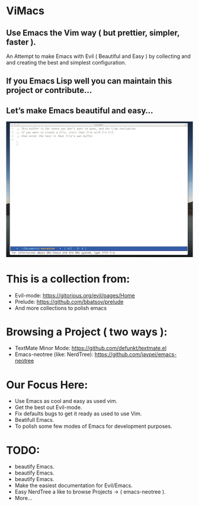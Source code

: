 ViMacs
======

## Use Emacs the Vim way ( but prettier, simpler, faster ).

An Attempt to make Emacs with Evil ( Beautiful and Easy ) by collecting and and creating the best and simplest configuration.

## If you Emacs Lisp well you can maintain this project or contribute…
## Let’s make Emacs beautiful and easy…

![IMAGE](https://raw.githubusercontent.com/ahmadseleem/ViMacs/master/ViMacs.png)


# This is a collection from:
- Evil-mode: https://gitorious.org/evil/pages/Home
- Prelude: https://github.com/bbatsov/prelude
- And more collections to polish emacs

# Browsing a Project ( two ways ):
- TextMate Minor Mode: https://github.com/defunkt/textmate.el
- Emacs-neotree (like: NerdTree): https://github.com/jaypei/emacs-neotree

# Our Focus Here:
- Use Emacs as cool and easy as used vim.
- Get the best out Evil-mode.
- Fix defaults bugs to get it ready as used to use Vim.
- Beatifull Emacs.
- To polish some few modes of Emacs for development purposes.

# TODO:
- beautify Emacs.
- beautify Emacs.
- beautify Emacs.
- Make the easiest documentation for Evil/Emacs.
- Easy NerdTree a like to browse Projects -> ( emacs-neotree ).
- More…
